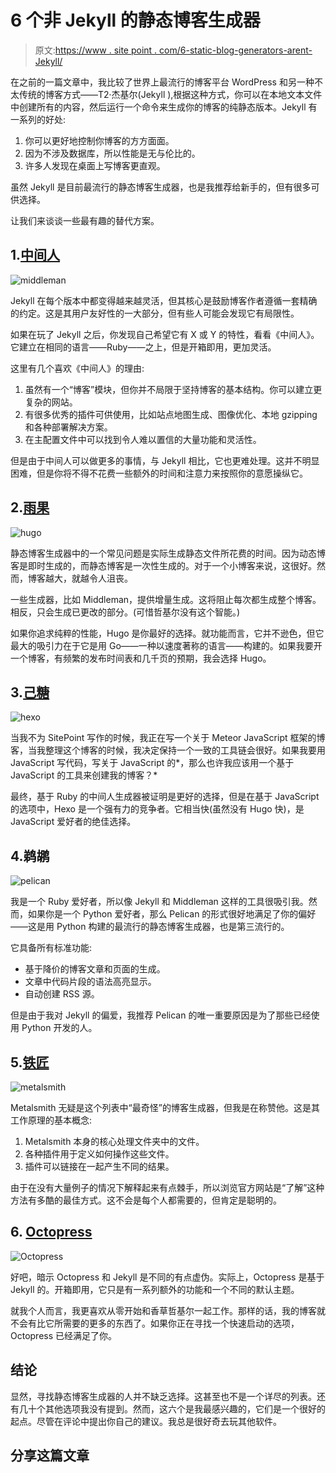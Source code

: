 # 6 个非 Jekyll 的静态博客生成器

> 原文:[https://www . site point . com/6-static-blog-generators-arent-Jekyll/](https://www.sitepoint.com/6-static-blog-generators-arent-jekyll/)

在之前的一篇文章中，我比较了世界上最流行的博客平台 WordPress 和另一种不太传统的博客方式——T2·杰基尔(Jekyll ),根据这种方式，你可以在本地文本文件中创建所有的内容，然后运行一个命令来生成你的博客的纯静态版本。Jekyll 有一系列的好处:

1.  你可以更好地控制你博客的方方面面。
2.  因为不涉及数据库，所以性能是无与伦比的。
3.  许多人发现在桌面上写博客更直观。

虽然 Jekyll 是目前最流行的静态博客生成器，也是我推荐给新手的，但有很多可供选择。

让我们来谈谈一些最有趣的替代方案。

## 1.[中间人](http://middlemanapp.com)

![middleman](../Images/04a54d05ddbca1067f2e9665a17526fc.png)

Jekyll 在每个版本中都变得越来越灵活，但其核心是鼓励博客作者遵循一套精确的约定。这是其用户友好性的一大部分，但有些人可能会发现它有局限性。

如果在玩了 Jekyll 之后，你发现自己希望它有 X 或 Y 的特性，看看《中间人》。它建立在相同的语言——Ruby——之上，但是开箱即用，更加灵活。

这里有几个喜欢《中间人》的理由:

1.  虽然有一个“博客”模块，但你并不局限于坚持博客的基本结构。你可以建立更复杂的网站。
2.  有很多优秀的插件可供使用，比如站点地图生成、图像优化、本地 gzipping 和各种部署解决方案。
3.  在主配置文件中可以找到令人难以置信的大量功能和灵活性。

但是由于中间人可以做更多的事情，与 Jekyll 相比，它也更难处理。这并不明显困难，但是你将不得不花费一些额外的时间和注意力来按照你的意愿操纵它。

## 2.[雨果](http://gohugo.io)

![hugo](../Images/d928f7c84b284a0f4c8722ac5ebb43ff.png)

静态博客生成器中的一个常见问题是实际生成静态文件所花费的时间。因为动态博客是即时生成的，而静态博客是一次性生成的。对于一个小博客来说，这很好。然而，博客越大，就越令人沮丧。

一些生成器，比如 Middleman，提供增量生成。这将阻止每次都生成整个博客。相反，只会生成已更改的部分。(可惜哲基尔没有这个智能。)

如果你追求纯粹的性能，Hugo 是你最好的选择。就功能而言，它并不逊色，但它最大的吸引力在于它是用 Go——一种以速度著称的语言——构建的。如果我要开一个博客，有频繁的发布时间表和几千页的预期，我会选择 Hugo。

## 3.[己糖](http://hexo.io)

![hexo](../Images/7ff7256895736bdb9380b62b0ce01793.png)

当我不为 SitePoint 写作的时候，我正在写一个关于 Meteor JavaScript 框架的博客，当我整理这个博客的时候，我决定保持一个一致的工具链会很好。如果我要用 JavaScript 写代码，写关于 JavaScript 的*，那么也许我应该用一个基于 JavaScript 的工具来创建我的博客？*

最终，基于 Ruby 的中间人生成器被证明是更好的选择，但是在基于 JavaScript 的选项中，Hexo 是一个强有力的竞争者。它相当快(虽然没有 Hugo 快)，是 JavaScript 爱好者的绝佳选择。

## 4.鹈鹕

![pelican](../Images/7d6f1e9250dc8dd0d711273fef82645a.png)

我是一个 Ruby 爱好者，所以像 Jekyll 和 Middleman 这样的工具很吸引我。然而，如果你是一个 Python 爱好者，那么 Pelican 的形式很好地满足了你的偏好——这是用 Python 构建的最流行的静态博客生成器，也是第三流行的。

它具备所有标准功能:

*   基于降价的博客文章和页面的生成。
*   文章中代码片段的语法高亮显示。
*   自动创建 RSS 源。

但是由于我对 Jekyll 的偏爱，我推荐 Pelican 的唯一重要原因是为了那些已经使用 Python 开发的人。

## 5.[铁匠](http://metalsmith.io)

![metalsmith](../Images/420b8c9ac60a75d79061335d2e90f9ba.png)

Metalsmith 无疑是这个列表中“最奇怪”的博客生成器，但我是在称赞他。这是其工作原理的基本概念:

1.  Metalsmith 本身的核心处理文件夹中的文件。
2.  各种插件用于定义如何操作这些文件。
3.  插件可以链接在一起产生不同的结果。

由于在没有大量例子的情况下解释起来有点棘手，所以浏览官方网站是“了解”这种方法有多酷的最佳方式。这不会是每个人都需要的，但肯定是聪明的。

## 6. [Octopress](https://github.com/imathis/octopress)

![Octopress](../Images/b483b1b2d78736c3960a472ea5fed9b1.png)

好吧，暗示 Octopress 和 Jekyll 是不同的有点虚伪。实际上，Octopress 是基于 Jekyll 的。开箱即用，它只是有一系列额外的功能和一个不同的默认主题。

就我个人而言，我更喜欢从零开始和香草哲基尔一起工作。那样的话，我的博客就不会有比它所需要的更多的东西了。如果你正在寻找一个快速启动的选项，Octopress 已经满足了你。

## 结论

显然，寻找静态博客生成器的人并不缺乏选择。这甚至也不是一个详尽的列表。还有几十个其他选项我没有提到。然而，这六个是我最感兴趣的，它们是一个很好的起点。尽管在评论中提出你自己的建议。我总是很好奇去玩其他软件。

## 分享这篇文章